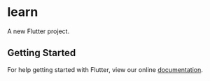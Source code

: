 # learn

A new Flutter project.

## Getting Started

For help getting started with Flutter, view our online
[documentation](https://flutter.io/).
